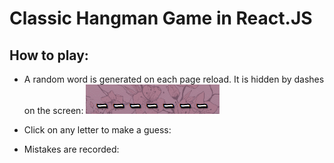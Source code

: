 # Classic Hangman Game in React.JS
## How to play:
- A random word is generated on each page reload. It is hidden by dashes on the screen:
![alt text](./src/img/readMeImgs/dashes.jpg)

- Click on any letter to make a guess:

- Mistakes are recorded:
